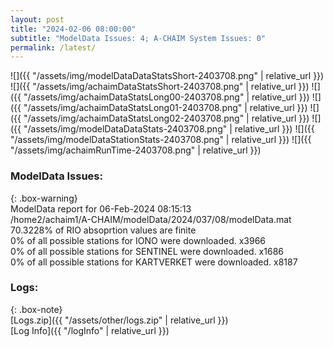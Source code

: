 ```yaml
---
layout: post
title: "2024-02-06 08:00:00"
subtitle: "ModelData Issues: 4; A-CHAIM System Issues: 0"
permalink: /latest/
---
```


![]({{ "/assets/img/modelDataDataStatsShort-2403708.png" | relative_url }})
![]({{ "/assets/img/achaimDataStatsShort-2403708.png" | relative_url }})
![]({{ "/assets/img/achaimDataStatsLong00-2403708.png" | relative_url }})
![]({{ "/assets/img/achaimDataStatsLong01-2403708.png" | relative_url }})
![]({{ "/assets/img/achaimDataStatsLong02-2403708.png" | relative_url }})
![]({{ "/assets/img/modelDataDataStats-2403708.png" | relative_url }})
![]({{ "/assets/img/modelDataStationStats-2403708.png" | relative_url }})
![]({{ "/assets/img/achaimRunTime-2403708.png" | relative_url }})


### ModelData Issues:  
  
{: .box-warning}  
 ModelData report for 06-Feb-2024 08:15:13   
 /home2/achaim1/A-CHAIM/modelData/2024/037/08/modelData.mat   
 70.3228% of RIO absoprtion values are finite   
 0% of all possible stations for IONO were downloaded. x3966   
 0% of all possible stations for SENTINEL were downloaded. x1686   
 0% of all possible stations for KARTVERKET were downloaded. x8187   
  


### Logs:  
  
{: .box-note}  
[Logs.zip]({{ "/assets/other/logs.zip" | relative_url }})  
[Log Info]({{ "/logInfo" | relative_url }})  
